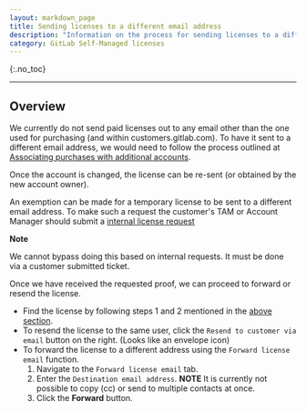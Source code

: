 ```yaml
---
layout: markdown_page
title: Sending licenses to a different email address
description: "Information on the process for sending licenses to a different email address"
category: GitLab Self-Managed licenses
---
```


{:.no_toc}

----

## Overview

We currently do not send paid licenses out to any email other than the one used for purchasing (and within customers.gitlab.com). To have it sent to a different email address, we would need to follow the process outlined at [Associating purchases with additional accounts](/handbook/support/license-and-renewals/workflows/customersdot/associating_purchases.html).

Once the account is changed, the license can be re-sent (or obtained by the new account owner).

An exemption can be made for a temporary license to be sent to a different email address. To make such a request the customer's TAM or Account Manager should submit a [internal license request](https://gitlab-com.gitlab.io/support/internal-requests-form/)

**Note**

We cannot bypass doing this based on internal requests. It must be done via a customer submitted ticket.


Once we have received the requested proof, we can proceed to forward or resend the license.

- Find the license by following steps 1 and 2 mentioned in the [above section](#overview). 
- To resend the license to the same user, click the `Resend to customer via email` button on the right. (Looks like an envelope icon)
- To forward the license to a different address using the `Forward license email` function. 
    1. Navigate to the `Forward license email` tab. 
    1. Enter the `Destination email address`. **NOTE** It is currently not possible to copy (cc) or send to multiple contacts at once.
    1. Click the **Forward** button.
